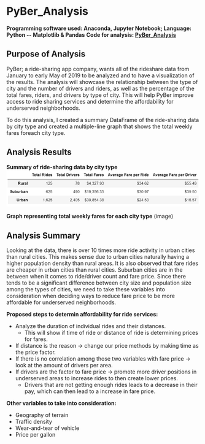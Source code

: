 # PyBer_Analysis
**Programming software used: Anaconda, Jupyter Notebook; Language: Python -- Matplotlib & Pandas**
**Code for analysis: [PyBer_Analysis](https://github.com/Ariannatopbjerg/PyBer_Analysis/blob/main/PyBer_Challenge.ipynb)**

## Purpose of Analysis
PyBer; a ride-sharing app company, wants all of the rideshare data from January to early May of 2019 to be analyzed and to have a visualization of the results. The analysis will showcase the relationship between the type of city and the number of drivers and riders, as well as the percentage of the total fares, riders, and drivers by type of city. This will help PyBer improve access to ride sharing services and determine the affordability for underserved neighborhoods.

To do this analysis, I created a summary DataFrame of the ride-sharing data by city type and created a multiple-line graph that shows the total weekly fares foreach city type.

## Analysis Results

**Summary of ride-sharing data by city type**
![](https://github.com/Ariannatopbjerg/PyBer_Analysis/blob/main/analysis/pyber_summary_df.PNG)

**Graph representing total weekly fares for each city type**
(image)

## Analysis Summary
Looking at the data, there is over 10 times more ride activity in urban cities than rural cities. This makes sense due to urban cities naturally having a higher population density than rural areas. It is also observed that fare rides are cheaper in urban cities than rural cities. Suburban cities are in the between when it comes to ride/driver count and fare price. Since there tends to be a significant difference between city size and population size among the types of cities, we need to take these variables into consideration when deciding ways to reduce fare price to be more affordable for underserved neighborhoods.  

**Proposed steps to determin affordability for ride services:**
- Analyze the duration of individual rides and their distances. 
  - This will show if time of ride or distance of ride is determining prices for fares. 
- If distance is the reason -> change our price methods by making time as the price factor. 
- If there is no correlation among those two variables with fare price -> look at the amount of drivers per area. 
- If drivers are the factor to fare price -> promote more driver positions in underserved areas to increase rides to then create lower prices. 
  - Drivers that are not getting enough rides leads to a decrease in their pay, which can then lead to a increase in fare price.  

**Other variables to take into consideration:**
- Geography of terrain
- Traffic density 
- Wear-and-tear of vehicle 
- Price per gallon









